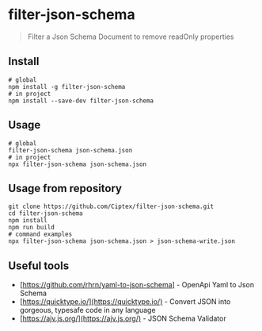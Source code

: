# filter-json-schema
> Filter a Json Schema Document to remove readOnly properties

## Install
```
# global
npm install -g filter-json-schema
# in project
npm install --save-dev filter-json-schema
```

## Usage
```
# global
filter-json-schema json-schema.json
# in project
npx filter-json-schema json-schema.json
```

## Usage from repository
```
git clone https://github.com/Ciptex/filter-json-schema.git
cd filter-json-schema
npm install
npm run build
# command examples
npx filter-json-schema json-schema.json > json-schema-write.json
```

## Useful tools
- [https://github.com/rhrn/yaml-to-json-schema] - OpenApi Yaml to Json Schema
- [https://quicktype.io/](https://quicktype.io/) - Convert JSON into gorgeous, typesafe code in any language
- [https://ajv.js.org/](https://ajv.js.org/) - JSON Schema Validator